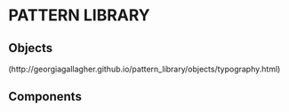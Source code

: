 <h1> PATTERN LIBRARY </h1>

<h2> Objects </h2>
(http://georgiagallagher.github.io/pattern_library/objects/typography.html)

<h2> Components </h2>
